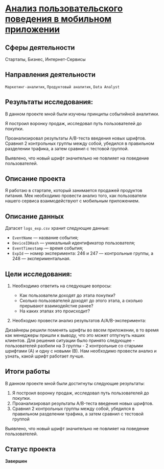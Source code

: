 # [Анализ пользовательского поведения в мобильном приложении](https://github.com/BlackAkcel/Yandex.Praktikum/blob/main/Analysis%20of%20user%20behavior%20in%20a%20mobile%20application/sbor2.ipynb)
## Сферы деятельности
Стартапы, Бизнес, Интернет-Сервисы
## Направления деятельности
`Маркетинг-аналитик`, `Продуктовый аналитик`, `Data Analyst`
## Результаты исследования:

В данном проекте мной были изучены принципы событийной аналитики.

Я построил воронку продаж, исследовал путь пользователей до покупки. 

Проанализировал результаты A/B-теста введения новых шрифтов. Сравнил 2 контрольных группы между
собой, убедился в правильном разделении трафика, а затем сравнил с тестовой группой.

Выявлено, что новый шрифт значительно не повлияет на поведение пользователей.

## Описание проекта
Я работаю в стартапе, который занимается продажей продуктов питания. Мек необходимо провести анализ того, как пользователи нашего сервиса взаимодействуют с мобильным приложением. 


## Описание данных

Датасет `logs_exp.csv` хранит следующие данные:

- `EventName` — название события;
- `DeviceIDHash` — уникальный идентификатор пользователя;
- `EventTimestamp` — время события;
- `ExpId` — номер эксперимента: 246 и 247 — контрольные группы, а 248 — экспериментальная.

## Цели исследования:

1. Необходимо ответить на следующие вопросы:
    
    - Как пользователи доходят до этапа покупки?
    - Сколько пользователей доходят до этого этапа, а сколько прерывают взаимодейстие ранее?
    - На каких этапах это происходит?

2. Необходмо провести анализ результатов A/A/B-эксперимента:

Дизайнеры решили поменять шрифты во ввсем приложении, в то время как менеджеры пришли к выводу, что это может отпугнуть наших клиентов. Для решения ситуации было принято следующее - пользователей разбили на 3 группы - 2 контрольные со старыми шрифтами (А) и одну с новыми (В). Нам необходимо провести анализ и узнать, какой шрифт работает лучше.

## Итоги работы
В данном проекте мной были достигнуты следующие результаты:
1. Я построил воронку продаж, исследовал путь пользователей до покупки.
2. Проанализировал результаты A/B-теста введения новых шрифтов.
3. Сравнил 2 контрольных группы между собой, убедился в правильном разделении трафика, а затем сравнил с тестовой группой

Выявлено, что новый шрифт значительно не повлияет на поведение пользователей.

## Статус проекта 
**Завершен**
